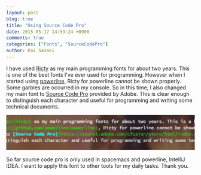 ```yaml
---
layout: post
blog: true
title: "Using Source Code Pro"
date: 2015-05-17 14:53:24 +0900
comments: true
categories: ["Fonts", "SourceCodePro"]
author: Kai Sasaki
---
```


I have used [Ricty](https://github.com/yascentur/Ricty) as my main programming fonts for about two years. This is one of the best fonts I've ever used for programming.
However when I started using [powerline](https://github.com/powerline/powerline), Ricty for powerline cannot be shown properly. Some garbles are occurred in my console.
So in this time, I also changed my main font to [Source Code Pro](https://store1.adobe.com/cfusion/store/html/index.cfm?store=OLS-JP&event=displayFontPackage&code=1960)
provided by Adobe. This is clear enough to distinguish each character and useful for programming and writing some technical documents.

<div style="text-align:center;">
<img src="/images/posts/2015-05-17-source-code-pro/source_code_pro.png" alt="source code pro" />
</div>

So far source code pro is only used in spacemacs and powerline, IntelliJ IDEA. I want to apply this font to other tools for my daily tasks.
Thank you.




